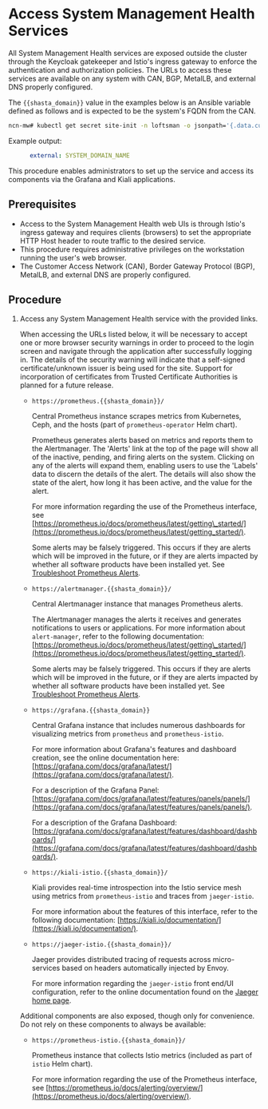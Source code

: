 # Access System Management Health Services

All System Management Health services are exposed outside the cluster through the Keycloak gatekeeper and Istio's ingress gateway to enforce the authentication and authorization policies. The URLs
to access these services are available on any system with CAN, BGP, MetalLB, and external DNS properly configured.

The `{{shasta_domain}}` value in the examples below is an Ansible variable defined as follows and is expected to be the system's FQDN from the CAN.

```bash
ncn-mw# kubectl get secret site-init -n loftsman -o jsonpath='{.data.customizations\.yaml}' | base64 -d | grep "external:"
```

Example output:

```yaml
      external: SYSTEM_DOMAIN_NAME
```

This procedure enables administrators to set up the service and access its components via the Grafana and Kiali applications.

## Prerequisites

- Access to the System Management Health web UIs is through Istio's ingress gateway and requires clients \(browsers\) to set the appropriate HTTP Host header to route traffic to the desired service.
- This procedure requires administrative privileges on the workstation running the user's web browser.
- The Customer Access Network \(CAN\), Border Gateway Protocol \(BGP\), MetalLB, and external DNS are properly configured.

## Procedure

1. Access any System Management Health service with the provided links.

    When accessing the URLs listed below, it will be necessary to accept one or more browser security warnings in order to proceed to the login screen and navigate through the application after
    successfully logging in. The details of the security warning will indicate that a self-signed certificate/unknown issuer is being used for the site. Support for incorporation of certificates from
    Trusted Certificate Authorities is planned for a future release.

    - `https://prometheus.{{shasta_domain}}/`

      Central Prometheus instance scrapes metrics from Kubernetes, Ceph, and the hosts \(part of `prometheus-operator` Helm chart\).

      Prometheus generates alerts based on metrics and reports them to the Alertmanager. The 'Alerts' link at the top of the page will show all of the inactive, pending, and firing alerts on the
      system. Clicking on any of the alerts will expand them, enabling users to use the 'Labels' data to discern the details of the alert. The details will also show the state of the alert, how long
      it has been active, and the value for the alert.

      For more information regarding the use of the Prometheus interface, see
      [https://prometheus.io/docs/prometheus/latest/getting\_started/](https://prometheus.io/docs/prometheus/latest/getting_started/).

      Some alerts may be falsely triggered. This occurs if they are alerts which will be improved in the future, or if they are alerts impacted by whether all software products have been installed
      yet. See [Troubleshoot Prometheus Alerts](Troubleshoot_Prometheus_Alerts.md).

    - `https://alertmanager.{{shasta_domain}}/`

      Central Alertmanager instance that manages Prometheus alerts.

      The Alertmanager manages the alerts it receives and generates notifications to users or applications. For more information about `alert-manager`, refer to the following documentation:
      [https://prometheus.io/docs/prometheus/latest/getting\_started/](https://prometheus.io/docs/prometheus/latest/getting_started/).

      Some alerts may be falsely triggered. This occurs if they are alerts which will be improved in the future, or if they are alerts impacted by whether all software products have been installed
      yet. See [Troubleshoot Prometheus Alerts](Troubleshoot_Prometheus_Alerts.md).

    - `https://grafana.{{shasta_domain}}`

      Central Grafana instance that includes numerous dashboards for visualizing metrics from `prometheus` and `prometheus-istio`.

      For more information about Grafana's features and dashboard creation, see the online documentation here: [https://grafana.com/docs/grafana/latest/](https://grafana.com/docs/grafana/latest/).

      For a description of the Grafana Panel: [https://grafana.com/docs/grafana/latest/features/panels/panels/](https://grafana.com/docs/grafana/latest/features/panels/panels/).

      For a description of the Grafana Dashboard: [https://grafana.com/docs/grafana/latest/features/dashboard/dashboards/](https://grafana.com/docs/grafana/latest/features/dashboard/dashboards/).

    - `https://kiali-istio.{{shasta_domain}}/`

      Kiali provides real-time introspection into the Istio service mesh using metrics from `prometheus-istio` and traces from `jaeger-istio`.

      For more information about the features of this interface, refer to the following documentation: [https://kiali.io/documentation/](https://kiali.io/documentation/).

    - `https://jaeger-istio.{{shasta_domain}}/`

      Jaeger provides distributed tracing of requests across micro-services based on headers automatically injected by Envoy.

      For more information regarding the `jaeger-istio` front end/UI configuration, refer to the online documentation found on the [Jaeger home page](https://www.jaegertracing.io/).

    Additional components are also exposed, though only for convenience. Do not rely on these components to always be available:

    - `https://prometheus-istio.{{shasta_domain}}/`

      Prometheus instance that collects Istio metrics \(included as part of `istio` Helm chart\).

      For more information regarding the use of the Prometheus interface, see [https://prometheus.io/docs/alerting/overview/](https://prometheus.io/docs/alerting/overview/).

